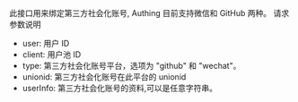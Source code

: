 此接口用来绑定第三方社会化账号, Authing 目前支持微信和 GitHub 两种。
请求参数说明
- user: 用户 ID
- client: 用户池 ID
- type: 第三方社会化账号平台，选项为 "github" 和 "wechat"。
- unionid: 第三方社会化账号在此平台的 unionid
- userInfo: 第三方社会化账号的资料,可以是任意字符串。